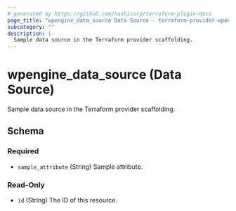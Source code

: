 ```yaml
---
# generated by https://github.com/hashicorp/terraform-plugin-docs
page_title: "wpengine_data_source Data Source - terraform-provider-wpengine"
subcategory: ""
description: |-
  Sample data source in the Terraform provider scaffolding.
---
```


# wpengine_data_source (Data Source)

Sample data source in the Terraform provider scaffolding.



<!-- schema generated by tfplugindocs -->
## Schema

### Required

- `sample_attribute` (String) Sample attribute.

### Read-Only

- `id` (String) The ID of this resource.


